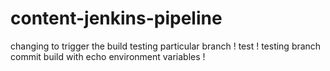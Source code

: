# content-jenkins-pipeline
 changing to trigger the build
testing particular branch ! test !
testing branch commit build with echo environment variables !
